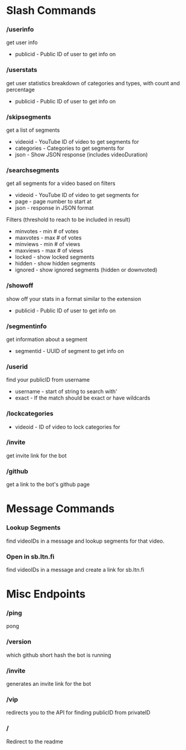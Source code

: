 # Slash Commands
### /userinfo
get user info
- publicid - Public ID of user to get info on

### /userstats
get user statistics
breakdown of categories and types, with count and percentage
- publicid - Public ID of user to get info on

### /skipsegments
get a list of segments 
- videoid - YouTube ID of video to get segments for
- categories - Categories to get segments for
- json - Show JSON response (includes videoDuration)

### /searchsegments
get all segments for a video based on filters
- videoid - YouTube ID of video to get segments for
- page - page number to start at
- json - response in JSON format

Filters (threshold to reach to be included in result)
- minvotes - min # of votes
- maxvotes - max # of votes
- minviews - min # of views
- maxviews - max # of views
- locked - show locked segments
- hidden - show hidden segments
- ignored - show ignored segments (hidden or downvoted)

### /showoff
show off your stats in a format similar to the extension
- publicid - Public ID of user to get info on

### /segmentinfo
get information about a segment
- segmentid - UUID of segment to get info on

### /userid
find your publicID from username
- username - start of string to search with'
- exact - If the match should be exact or have wildcards

### /lockcategories
- videoid - ID of video to lock categories for

### /invite
get invite link for the bot

### /github
get a link to the bot's github page

# Message Commands
### Lookup Segments
find videoIDs in a message and lookup segments for that video.

### Open in sb.ltn.fi
find videoIDs in a message and create a link for sb.ltn.fi

# Misc Endpoints
### /ping
pong

### /version
which github short hash the bot is running

### /invite
generates an invite link for the bot

### /vip
redirects you to the API for finding publicID from privateID

### /
Redirect to the readme